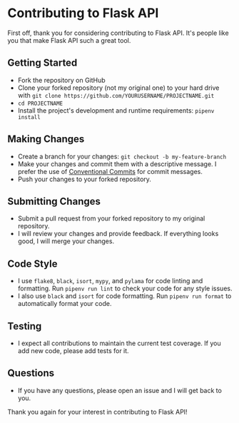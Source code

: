 # Contributing to Flask API

First off, thank you for considering contributing to Flask API. It's people like you that make Flask API such a great tool.

## Getting Started

- Fork the repository on GitHub
- Clone your forked repository (not my original one) to your hard drive with `git clone https://github.com/YOURUSERNAME/PROJECTNAME.git`
- `cd PROJECTNAME`
- Install the project's development and runtime requirements: `pipenv install`

## Making Changes

- Create a branch for your changes: `git checkout -b my-feature-branch`
- Make your changes and commit them with a descriptive message. I prefer the use of [Conventional Commits](https://www.conventionalcommits.org/) for commit messages.
- Push your changes to your forked repository.

## Submitting Changes

- Submit a pull request from your forked repository to my original repository.
- I will review your changes and provide feedback. If everything looks good, I will merge your changes.

## Code Style

- I use `flake8`, `black`, `isort`, `mypy`, and `pylama` for code linting and formatting. Run `pipenv run lint` to check your code for any style issues.
- I also use `black` and `isort` for code formatting. Run `pipenv run format` to automatically format your code.

## Testing

- I expect all contributions to maintain the current test coverage. If you add new code, please add tests for it.

## Questions

- If you have any questions, please open an issue and I will get back to you.

Thank you again for your interest in contributing to Flask API!
